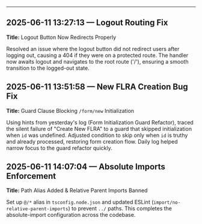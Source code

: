 ---

## 2025-06-11 13:27:13 — Logout Routing Fix

**Title:** Logout Button Now Redirects Properly

Resolved an issue where the logout button did not redirect users after logging out, causing a 404 if they were on a protected route. The handler now awaits logout and navigates to the root route ('/'), ensuring a smooth transition to the logged-out state.

## 2025-06-11 13:51:58 — New FLRA Creation Bug Fix

**Title:** Guard Clause Blocking `/form/new` Initialization

Using hints from yesterday's log (Form Initialization Guard Refactor), traced the silent failure of "Create New FLRA" to a guard that skipped initialization when `id` was undefined. Adjusted condition to skip only when `id` is truthy and already processed, restoring form creation flow. Daily log helped narrow focus to the guard refactor quickly.

## 2025-06-11 14:07:04 — Absolute Imports Enforcement

**Title:** Path Alias Added & Relative Parent Imports Banned

Set up `@/*` alias in `tsconfig.node.json` and updated ESLint (`import/no-relative-parent-imports`) to prevent `../` paths. This completes the absolute-import configuration across the codebase.
